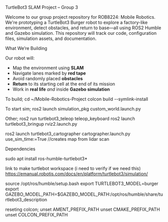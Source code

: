 TurtleBot3 SLAM Project – Group 3

Welcome to our group project repository for ROB8224: Mobile Robotics. We're prototyping a TurtleBot3 Burger robot to explore a factory-like environment, detect obstacles, and return to base—all using ROS2 Humble and Gazebo simulation. This repository will track our code, configuration files, simulation assets, and documentation.

What We’re Building

Our robot will:
- Map the environment using **SLAM**
- Navigate lanes marked by **red tape**
- Avoid randomly placed **obstacles**
- **Return** to its starting cell at the end of its mission
- Work in **real life** *and* inside **Gazebo simulation**


To build;
cd ~/Mobile-Robotics-Project
colcon build --symlink-install

To start sim;
ros2 launch simulation_pkg custom_world.launch.py

Other;
ros2 run turtlebot3_teleop teleop_keyboard
ros2 launch turtlebot3_bringup rviz2.launch.py

ros2 launch turtlebot3_cartographer cartographer.launch.py use_sim_time:=True //creates map from lidar scan

Dependencies

sudo apt install ros-humble-turtlebot3*

link to make turtlebot workspace (i need to verify if we need this)
https://emanual.robotis.com/docs/en/platform/turtlebot3/simulation/


source /opt/ros/humble/setup.bash
export TURTLEBOT3_MODEL=burger
export GAZEBO_MODEL_PATH=$GAZEBO_MODEL_PATH:/opt/ros/humble/share/turtlebot3_description

reseting colcon;
unset AMENT_PREFIX_PATH
unset CMAKE_PREFIX_PATH
unset COLCON_PREFIX_PATH



